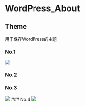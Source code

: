 # WordPress_About

## Theme

用于保存WordPress的主题

### No.1

<img src="C:/Users/aaa/Desktop/git_code/WordPress_MD/image/architect/1.jpg" />

### No.2

### No.3


<img src="//../image/architect/6.jpg" />
### No.4

<img src="//../image/architect/1.jpg" />




